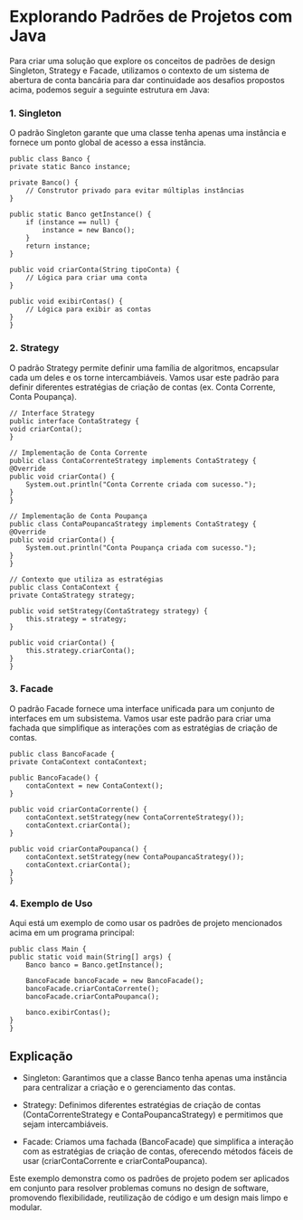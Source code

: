  # Explorando Padrões de Projetos com Java

Para criar uma solução que explore os conceitos de padrões de design Singleton, Strategy e Facade, utilizamos o contexto de um sistema de abertura de conta bancária para dar continuidade aos desafios propostos acima, podemos seguir a seguinte estrutura em Java:

### 1. Singleton
O padrão Singleton garante que uma classe tenha apenas uma instância e fornece um ponto global de acesso a essa instância.
 

    public class Banco {
    private static Banco instance;

    private Banco() {
        // Construtor privado para evitar múltiplas instâncias
    }

    public static Banco getInstance() {
        if (instance == null) {
            instance = new Banco();
        }
        return instance;
    }

    public void criarConta(String tipoConta) {
        // Lógica para criar uma conta
    }

    public void exibirContas() {
        // Lógica para exibir as contas
    }
    }



### 2. Strategy
O padrão Strategy permite definir uma família de algoritmos, encapsular cada um deles e os torne intercambiáveis. Vamos usar este padrão para definir diferentes estratégias de criação de contas (ex. Conta Corrente, Conta Poupança).

    // Interface Strategy
    public interface ContaStrategy {
    void criarConta();
    }

    // Implementação de Conta Corrente
    public class ContaCorrenteStrategy implements ContaStrategy {
    @Override
    public void criarConta() {
        System.out.println("Conta Corrente criada com sucesso.");
    }
    }

    // Implementação de Conta Poupança
    public class ContaPoupancaStrategy implements ContaStrategy {
    @Override
    public void criarConta() {
        System.out.println("Conta Poupança criada com sucesso.");
    }
    }

    // Contexto que utiliza as estratégias
    public class ContaContext {
    private ContaStrategy strategy;

    public void setStrategy(ContaStrategy strategy) {
        this.strategy = strategy;
    }

    public void criarConta() {
        this.strategy.criarConta();
    }
    }


### 3. Facade
O padrão Facade fornece uma interface unificada para um conjunto de interfaces em um subsistema. Vamos usar este padrão para criar uma fachada que simplifique as interações com as estratégias de criação de contas.

    public class BancoFacade {
    private ContaContext contaContext;

    public BancoFacade() {
        contaContext = new ContaContext();
    }

    public void criarContaCorrente() {
        contaContext.setStrategy(new ContaCorrenteStrategy());
        contaContext.criarConta();
    }

    public void criarContaPoupanca() {
        contaContext.setStrategy(new ContaPoupancaStrategy());
        contaContext.criarConta();
    }
    }


### 4. Exemplo de Uso
Aqui está um exemplo de como usar os padrões de projeto mencionados acima em um programa principal:

    public class Main {
    public static void main(String[] args) {
        Banco banco = Banco.getInstance();

        BancoFacade bancoFacade = new BancoFacade();
        bancoFacade.criarContaCorrente();
        bancoFacade.criarContaPoupanca();

        banco.exibirContas();
    }
    }


## Explicação
- Singleton: Garantimos que a classe Banco tenha apenas uma instância para centralizar a criação e o gerenciamento das contas.

- Strategy: Definimos diferentes estratégias de criação de contas (ContaCorrenteStrategy e ContaPoupancaStrategy) e permitimos que sejam intercambiáveis.

- Facade: Criamos uma fachada (BancoFacade) que simplifica a interação com as estratégias de criação de contas, oferecendo métodos fáceis de usar (criarContaCorrente e criarContaPoupanca).

Este exemplo demonstra como os padrões de projeto podem ser aplicados em conjunto para resolver problemas comuns no design de software, promovendo flexibilidade, reutilização de código e um design mais limpo e modular.

